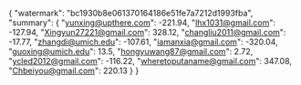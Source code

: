 {
    "watermark": "bc1930b8e061370164186e51fe7a7212d1993fba", 
    "summary": {
        "yunxing@upthere.com": -221.94, 
        "lhx1031@gmail.com": -127.94, 
        "Xingyun27221@gmail.com": 328.12, 
        "changliu2011@gmail.com": -17.77, 
        "zhangdi@umich.edu": -107.61, 
        "iamanxia@gmail.com": -320.04, 
        "guoxing@umich.edu": 13.5, 
        "hongyuwang87@gmail.com": 2.72, 
        "ycled2012@gmail.com": -116.22, 
        "wheretoputaname@gmail.com": 347.08, 
        "Chbeiyou@gmail.com": 220.13
    }
}
